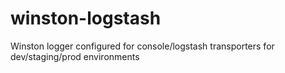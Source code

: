 # winston-logstash
Winston logger configured for console/logstash transporters for dev/staging/prod environments
